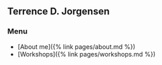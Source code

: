 ## Terrence D. Jorgensen

### Menu

- [About me]({% link pages/about.md %})
- [Workshops]({% link pages/workshops.md %})



<!--  Some text I kept from automatic index.md when I selected the Merlot theme

You can use the [editor on GitHub](https://github.com/TDJorgensen/TDJorgensen/edit/gh-pages/index.md) to maintain and preview the content for your website in Markdown files.

For more details see [Basic writing and formatting syntax](https://docs.github.com/en/github/writing-on-github/getting-started-with-writing-and-formatting-on-github/basic-writing-and-formatting-syntax).

#### Jekyll Themes

Your Pages site will use the layout and styles from the Jekyll theme you have selected in your [repository settings](https://github.com/TDJorgensen/TDJorgensen/settings/pages). The name of this theme is saved in the Jekyll `_config.yml` configuration file.

#### Support or Contact

Having trouble with Pages? Check out our [documentation](https://docs.github.com/categories/github-pages-basics/) or [contact support](https://support.github.com/contact) and we’ll help you sort it out.

-->

